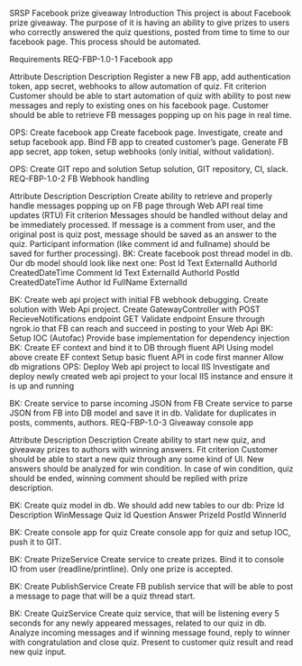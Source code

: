 SRSP Facebook prize giveaway
Introduction
This project is about Facebook prize giveaway. The purpose of it is having an ability to give prizes to users who correctly answered the quiz questions, posted from time to time to our facebook page. This process should be automated.

Requirements
REQ-FBP-1.0-1 Facebook app

Attribute
Description
Description
Register a new FB app, add authentication token, app secret, webhooks to allow automation of quiz.
Fit criterion
Customer should be able to start automation of quiz with ability to post new messages and reply to existing ones on his facebook page. 
Customer should be able to retrieve FB messages popping up on his page in real time.

OPS: Create facebook app
Create facebook page. Investigate, create and setup facebook app. 
Bind FB app to created customer’s page. 
Generate FB app secret, app token, setup webhooks (only initial, without validation).

OPS: Create GIT repo and solution
Setup solution, GIT repository, CI, slack.
REQ-FBP-1.0-2 FB Webhook handling

Attribute
Description
Description
Create ability to retrieve and properly handle messages popping up on FB page through Web API real time updates (RTU)
Fit criterion
Messages should be handled without delay and be immediately processed. If message is a comment from user, and the original post is quiz post, message should be saved as an answer to the quiz. 
Participant information (like comment id and fullname) should be saved for further processing).
BK: Create facebook post thread model in db.
Our db model should look like next one:
Post
Id
Text
ExternalId
AuthorId
CreatedDateTime
Comment
Id
Text
ExternalId
AuthorId
PostId
CreatedDateTime
Author
Id
FullName
ExternalId

BK: Create web api project with initial FB webhook debugging.
Create solution with Web Api project.
Create GatewayController with 
POST RecieveNotifications endpoint
GET Validate endpoint
Ensure through ngrok.io that FB can reach and succeed in posting to your Web Api
BK: Setup IOC (Autofac)
Provide base implementation for dependency injection
BK: Create EF context and bind it to DB through fluent API
Using model above create EF context
Setup basic fluent API in code first manner
Allow db migrations
OPS: Deploy Web api project to local IIS
Investigate and deploy newly created web api project to your local IIS instance and ensure it is up and running

BK: Create service to parse incoming JSON from FB
Create service to parse JSON from FB into DB model and save it in db.
Validate for duplicates in posts, comments, authors.
REQ-FBP-1.0-3 Giveaway console app

Attribute
Description
Description
Create ability to start new quiz, and giveaway prizes to authors with winning answers.
Fit criterion
Customer should be able to start a new quiz through any some kind of UI. 
New answers should be analyzed for win condition. In case of win condition, quiz should be ended, winning comment should be replied with prize description.

BK: Create quiz model in db.
We should add new tables to our db:
Prize
Id
Description
WinMessage
Quiz
Id
Question
Answer
PrizeId
PostId
WinnerId



BK: Create console app for quiz
Create console app for quiz and setup IOC, push it to GIT.

BK: Create PrizeService
Create service to create prizes.
Bind it to console IO from user (readline/printline).
Only one prize is accepted.

BK: Create PublishService
Create FB publish service that will be able to post a message to page that will be a quiz thread start.

BK: Create QuizService
Create quiz service, that will be listening every 5 seconds for any newly appeared messages, related to our quiz in db.
Analyze incoming messages and if winning message found, reply to winner with congratulation and close quiz.
Present to customer quiz result and read new quiz input.
